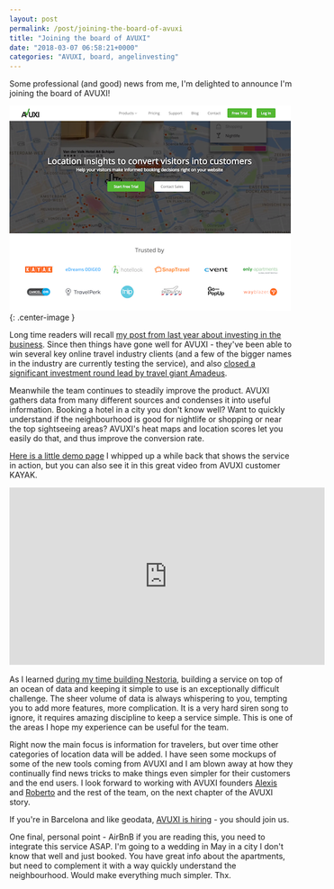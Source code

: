 ```yaml
---
layout: post
permalink: /post/joining-the-board-of-avuxi
title: "Joining the board of AVUXI"
date: "2018-03-07 06:58:21+0000"
categories: "AVUXI, board, angelinvesting"
---
```


Some professional (and good) news from me, I'm delighted to announce I'm joining the board of AVUXI!

[![image](/img/blog/avuxi-20180307.png)](http://www.avuxi.com){: .center-image }

Long time readers will recall [my post from last year about investing in the business](/post/1476864000/investing-in-avuxi). Since then things have gone well for AVUXI - they've been able to win several key online travel industry clients (and a few of the bigger names in the industry are currently testing the service), and also [closed a significant investment round lead by travel giant Amadeus](http://www.avuxi.com/blog/news/amadeus-ventures-invests-in-avuxi-the-startup-that-ranks-the-popularity-of-every-place-on-earth). 

Meanwhile the team continues to steadily improve the product. AVUXI gathers data from many different sources and condenses it into useful information. Booking a hotel in a city you don't know well? Want to quickly understand if the neighbourhood is good for nightlife or shopping or near the top sightseeing areas? AVUXI's heat maps and location scores let you easily do that, and thus improve the conversion rate.

[Here is a little demo page](/avuxi-demo.html) I whipped up a while back that shows the service in action, but you can also see it in this great video from AVUXI customer KAYAK.

<div class="center-image"><iframe width="560" height="315" src="https://www.youtube.com/embed/tt_oAK8cR4k" frameborder="0" allow="autoplay; encrypted-media" allowfullscreen></iframe></div>

As I learned [during my time building Nestoria](/post/130580147055/my-last-day-at-lokku), building a service on top of an ocean of data and keeping it simple to use is an exceptionally difficult challenge. The sheer volume of data is always whispering to you, tempting you to add more features, more complication. It is a very hard siren song to ignore, it requires amazing discipline to keep a service simple. This is one of the areas I hope my experience can be useful for the team. 

Right now the main focus is information for travelers, but over time other categories of location data will be added. I have seen some mockups of some of the new tools coming from AVUXI and I am blown away at how they continually find news tricks to make things even simpler for their customers and the end users. I look forward to working with AVUXI founders [Alexis](https://twitter.com/AlexisBatlle) and [Roberto](https://twitter.com/robertoabril) and the rest of the team, on the next chapter of the AVUXI story. 

If you're in Barcelona and like geodata, [AVUXI is hiring](http://www.avuxi.com/careers) - you should join us. 

One final, personal point - AirBnB if you are reading this, you need to integrate this service ASAP. I'm going to a wedding in May in a city I don't know that well and just booked. You have great info about the apartments, but need to complement it with a way quickly understand the neighbourhood. Would make everything much simpler. Thx.





